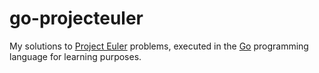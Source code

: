 go-projecteuler
===============

My solutions to [Project Euler](https://projecteuler.net/) problems, executed in the 
[Go](http://golang.org/) programming language for learning purposes.
